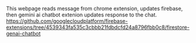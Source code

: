 This webpage reads message from chrome extension, updates firebase, then gemini ai chatbot extenion updates response to the chat.
https://github.com/googlecloudplatform/firebase-extensions/tree/4539343fa535c3cbbb21fdbdcfd24a8796fbb0c8/firestore-genai-chatbot
